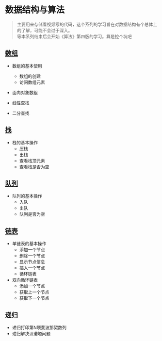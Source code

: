 # 数据结构与算法

> 主要用来存储看视频写的代码，这个系列的学习旨在对数据结构有个总体上的了解，可能不会过于深入。<br>等本系列结束后会开始《算法》第四版的学习。算是挖个坑吧

## <a href = "https://github.com/DefaultStudent/DataStruct/blob/master/src/testarray/">数组 </a>

- 数组的基本使用

    - 数组的创建
    - 访问数组元素
- 面向对象数组
- 线性查找
- 二分查找

## <a href="https://github.com/DefaultStudent/DataStruct/tree/master/src/teststack">栈</a>

- 栈的基本操作
    - 压栈
    - 出栈
    - 查看栈顶元素
    - 查看栈是否为空
    
## <a href="https://github.com/DefaultStudent/DataStruct/tree/master/src/testqueue">队列</a>

- 队列的基本操作
    - 入队
    - 出队
    - 队列是否为空
    
## <a href="https://github.com/DefaultStudent/DataStruct/tree/master/src/testnode">链表</a>

- 单链表的基本操作
    - 添加一个节点
    - 删除一个节点
    - 显示节点信息
    - 插入一个节点
    - 循环链表
- 双向循环链表
    - 添加一个节点
    - 获取上一个节点
    - 获取下一个节点
## 递归
- 递归打印第N项斐波那契数列
- 递归解决汉诺塔问题
    